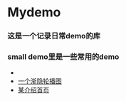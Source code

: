 # Mydemo
### 这是一个记录日常demo的库

### small demo里是一些常用的demo
- []()
- [一个渐隐轮播图](https://xzmly.github.io/Mydemo/small%20demo/%E6%B8%90%E9%9A%90%E8%BD%AE%E6%92%AD%E5%9B%BE/%E6%B8%90%E9%9A%90%E8%BD%AE%E6%92%AD.html)
- [某介绍首页](https://xzmly.github.io/Mydemo/small%20demo/practice%20poject/page.html)
